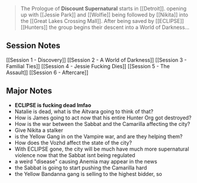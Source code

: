 > The Prologue of **Discount Supernatural** starts in [[Detroit]]. opening up with [[Jessie Park]] and [[Wolfie]] being followed by [[Nikita]] into the [[Great Lakes Crossing Mall]]. After being saved by [[ECLIPSE]] [[Hunters]] the group begins their descent into a World of Darkness...

## Session Notes
[[Session 1 - Discovery]]
[[Session 2 - A World of Darkness]]
[[Session 3 - Familial Ties]]
[[Session 4 - Jessie Fucking Dies]]
[[Session 5 - The Assault]]
[[Session 6 - Aftercare]]

## Major Notes

- **ECLIPSE is fucking dead lmfao**
- Natalie is dead, what is the Aitvara going to think of that?
- How is James going to act now that his entire Hunter Org got destroyed?
- How is the war between the Sabbat and the Camarilla affecting the city?
- Give Nikita a stalker
- is the Yellow Gang in on the Vampire war, and are they helping them?
- How does the Vozhd affect the state of the city?
- With ECLIPSE gone, the city will be much have much more supernatural violence now that the Sabbat isnt being regulated
- a weird "disease" causing Anemia may appear in the news
- the Sabbat is going to start pushing the Camarilla hard
- the Yellow Bandanna gang is selling to the highest bidder, so 